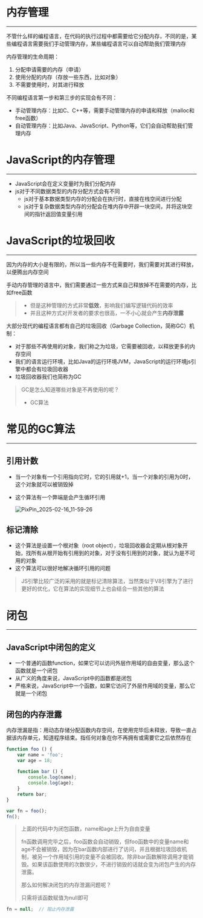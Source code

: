 # 内存管理

---

不管什么样的编程语言，在代码的执行过程中都需要给它分配内存，不同的是，某些编程语言需要我们手动管理内存，某些编程语言可以自动帮助我们管理内存

内存管理的生命周期：

1. 分配申请需要的内存（申请）
2. 使用分配的内存（存放一些东西，比如对象）
3. 不需要使用时，对其进行释放

不同编程语言第一步和第三步的实现会有不同：

+ 手动管理内存：比如C、C++等，需要手动管理内存的申请和释放（malloc和free函数）
+ 自动管理内存：比如Java、JavaScript、Python等，它们会自动帮助我们管理内存

# JavaScript的内存管理

---

+ JavaScript会在定义变量时为我们分配内存
+ js对于不同数据类型的内存分配方式会有不同
  + js对于基本数据类型内存的分配会在执行时，直接在栈空间进行分配
  + js对于复杂数据类型内存的分配会在堆内存中开辟一块空间，并将这块空间的指针返回值变量引用

# JavaScript的垃圾回收

---

因为内存的大小是有限的，所以当一些内存不在需要时，我们需要对其进行释放，以便腾出内存空间

手动内存管理的语言中，我们需要通过一些方式来自己释放掉不在需要的内存，比如free函数

> + 但是这种管理的方式非常**低效**，影响我们编写逻辑代码的效率
> + 并且这种方式对开发者的要求也很高，一不小心就会产生**内存泄露**

大部分现代的编程语言都有自己的垃圾回收（Garbage Collection，简称GC）机制：

+ 对于那些不再使用的对象，我们称之为垃圾，它需要被回收，以释放更多的内存空间
+ 我们的语言运行环境，比如Java的运行环境JVM，JavaScript的运行环境js引擎中都会有垃圾回收器
+ 垃圾回收器我们也简称为GC

> GC是怎么知道哪些对象是不再使用的呢？
>
> + GC算法

# 常见的GC算法

---

## 引用计数

+ 当一个对象有一个引用指向它时，它的引用就+1，当一个对象的引用为0时，这个对象就可以被销毁掉

+ 这个算法有一个弊端是会产生循环引用

  ![PixPin_2025-02-16_11-59-26](C:\Users\锅\Desktop\guo\八股\js学习笔记\image\PixPin_2025-02-16_11-59-26.png)

## 标记清除

+ 这个算法是设置一个根对象（root object），垃圾回收器会定期从根对象开始，找所有从根开始有引用到的对象，对于没有引用到的对象，就认为是不可用的对象
+ 这个算法可以很好地解决循环引用的问题

> JS引擎比较广泛的采用的就是标记清除算法，当然类似于V8引擎为了进行更好的优化，它在算法的实现细节上也会结合一些其他的算法

# 闭包

---

## JavaScript中闭包的定义

+ 一个普通的函数function，如果它可以访问外层作用域的自由变量，那么这个函数就是一个闭包
+ 从广义的角度来说，JavaScript中的函数都是闭包
+ 严格来说，JavaScript中一个函数，如果它访问了外层作用域的变量，那么它就是一个闭包

## 闭包的内存泄露

内存泄漏是指：用动态存储分配函数内存空间，在使用完毕后未释放，导致一直占据该内存单元，知道程序结束。指任何对象在你不再拥有或需要它之后依然存在

```js
function foo () {
    var name = 'foo';
    var age = 18;
    
    function bar () {
        console.log(name);
        console.log(age);
    }
    return bar;
}

var fn = foo();
fn();
```

> 上面的代码中为闭包函数，name和age上升为自由变量
>
> fn函数调用完毕之后，foo函数会自动销毁，但foo函数中的变量name和age不会被销毁，因为在bar函数内部进行了访问，并且根据垃圾回收机制，被另一个作用域引用的变量不会被回收。除非bar函数解除调用才能销毁。如果该函数使用的次数很少，不进行销毁的话就会变为闭包产生的内存泄露。
>
> 那么如何解决闭包的内存泄漏问题呢？
>
> 只需将该函数赋值为null即可

```js
fn = null;	// 阻止内存泄露
```
